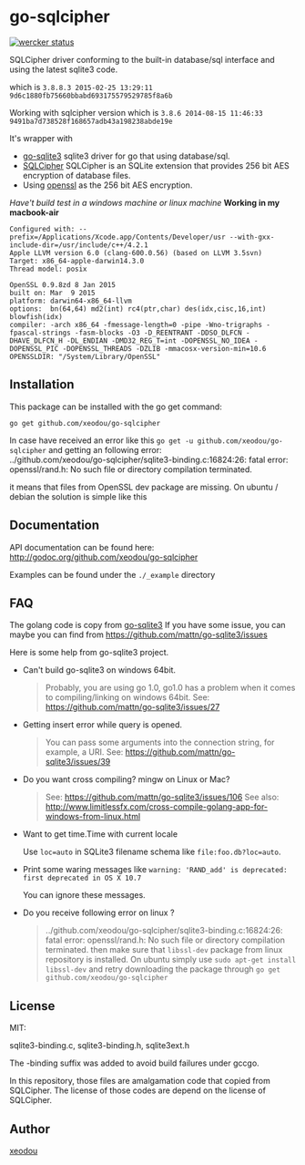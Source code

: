 go-sqlcipher
==========
[![wercker status](https://app.wercker.com/status/644cebafbb8dc7be796f0d45578a9a12/m "wercker status")](https://app.wercker.com/project/bykey/644cebafbb8dc7be796f0d45578a9a12)

SQLCipher driver conforming to the built-in database/sql interface and using the latest sqlite3 code.

which is
`3.8.8.3 2015-02-25 13:29:11 9d6c1880fb75660bbabd693175579529785f8a6b`

Working with sqlcipher version which is
`3.8.6 2014-08-15 11:46:33 9491ba7d738528f168657adb43a198238abde19e`

It's wrapper with
 * [go-sqlite3](https://github.com/mattn/go-sqlite3) sqlite3 driver for go that using database/sql.
 * [SQLCipher](https://github.com/sqlcipher/sqlcipher) SQLCipher is an SQLite extension that provides 256 bit AES encryption of database files.
 * Using [openssl](https://github.com/openssl/openssl) as the 256 bit AES encryption.

*Have't build test in a windows machine or linux machine*
**Working in my macbook-air**
```
Configured with: --prefix=/Applications/Xcode.app/Contents/Developer/usr --with-gxx-include-dir=/usr/include/c++/4.2.1
Apple LLVM version 6.0 (clang-600.0.56) (based on LLVM 3.5svn)
Target: x86_64-apple-darwin14.3.0
Thread model: posix

OpenSSL 0.9.8zd 8 Jan 2015
built on: Mar  9 2015
platform: darwin64-x86_64-llvm
options:  bn(64,64) md2(int) rc4(ptr,char) des(idx,cisc,16,int) blowfish(idx)
compiler: -arch x86_64 -fmessage-length=0 -pipe -Wno-trigraphs -fpascal-strings -fasm-blocks -O3 -D_REENTRANT -DDSO_DLFCN -DHAVE_DLFCN_H -DL_ENDIAN -DMD32_REG_T=int -DOPENSSL_NO_IDEA -DOPENSSL_PIC -DOPENSSL_THREADS -DZLIB -mmacosx-version-min=10.6
OPENSSLDIR: "/System/Library/OpenSSL"

```

Installation
------------

This package can be installed with the go get command:

    go get github.com/xeodou/go-sqlcipher

In case have received an error like this `go get -u github.com/xeodou/go-sqlcipher` and getting an following error:   
../github.com/xeodou/go-sqlcipher/sqlite3-binding.c:16824:26: fatal error: openssl/rand.h: No such file or directory
compilation terminated. 

it means that files from OpenSSL dev package are missing. On ubuntu / debian the solution is simple like this  


Documentation
-------------

API documentation can be found here: http://godoc.org/github.com/xeodou/go-sqlcipher

Examples can be found under the `./_example` directory

FAQ
---

The golang code is copy from [go-sqlite3](https://github.com/mattn/go-sqlite3)
If you have some issue, you can maybe you can find from https://github.com/mattn/go-sqlite3/issues

Here is some help from go-sqlite3 project.

* Can't build go-sqlite3 on windows 64bit.

    > Probably, you are using go 1.0, go1.0 has a problem when it comes to compiling/linking on windows 64bit.
    > See: https://github.com/mattn/go-sqlite3/issues/27

* Getting insert error while query is opened.

    > You can pass some arguments into the connection string, for example, a URI.
    > See: https://github.com/mattn/go-sqlite3/issues/39

* Do you want cross compiling? mingw on Linux or Mac?

    > See: https://github.com/mattn/go-sqlite3/issues/106
    > See also: http://www.limitlessfx.com/cross-compile-golang-app-for-windows-from-linux.html

* Want to get time.Time with current locale

    Use `loc=auto` in SQLite3 filename schema like `file:foo.db?loc=auto`.

* Print some waring messages like `warning: 'RAND_add' is deprecated: first deprecated in OS X 10.7`

    You can ignore these messages.
    
* Do you receive following error on linux ?
    > ../github.com/xeodou/go-sqlcipher/sqlite3-binding.c:16824:26: fatal error: openssl/rand.h: No such file or directory
compilation terminated.
then make sure that `libssl-dev` package from linux repository is installed. On ubuntu simply use `sudo apt-get install libssl-dev` and retry downloading the package through `go get github.com/xeodou/go-sqlcipher`

License
-------

MIT:

sqlite3-binding.c, sqlite3-binding.h, sqlite3ext.h

The -binding suffix was added to avoid build failures under gccgo.

In this repository, those files are amalgamation code that copied from SQLCipher. The license of those codes are depend on the license of SQLCipher.

Author
------

[xeodou](https://xeodou.me)

